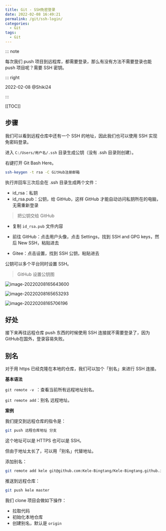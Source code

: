 ```yaml
---
title: Git - SSH免密登录
date: 2022-02-08 16:49:21
permalink: /git/ssh-login/
categories: 
  - Git
tags: 
  - Git
---
```


::: note

每次我们 push 项目到远程库，都需要登录，那么有没有方法不需要登录也能 push 项目呢？需要 SSH 密钥。

::: right

2022-02-08 @Shiki24

:::

[[TOC]]


## 步骤

我们可以看到远程仓库中还有一个 SSH 的地址，因此我们也可以使用 SSH 实现免密码登录。

进入 `C:/Users/用户名/.ssh` 目录生成公钥（没有 .ssh 目录则创建）。

右键打开 Git Bash Here。

```sh
ssh-keygen -t rsa -C GitHub注册邮箱
```

执行并回车三次后会在 .ssh 目录生成两个文件：

- id_rsa：私钥
- id_rsa.pub：公钥，给 GitHub，这样 GitHub 才能自动访问私钥所在的电脑，无需重新登录

> 把公钥交给 GitHub

- 复制 `id_rsa.pub` 文件内容
- 前往 GitHub：点击用户头像，点击 Settings，找到 SSH and GPG keys，然后 New SSH，粘贴进去

- Gitee：点击设置，找到 SSH 公钥，粘贴进去

公钥可以多个平台同时设置 SSH。

> GitHub 设置公钥图

![image-20220208165643600](https://fastly.jsdelivr.net/gh/Kele-Bingtang/static/img/git/20220208165644.png)

![image-20220208165653293](https://fastly.jsdelivr.net/gh/Kele-Bingtang/static/img/git/20220208165654.png)

![image-20220208165706196](https://fastly.jsdelivr.net/gh/Kele-Bingtang/static/img/git/20220208165707.png)

## 好处

接下来再往远程仓库 push 东西的时候使用 SSH 连接就不需要登录了，因为 GitHub在国外，登录容易失败。

## 别名

对于用 https 已经克隆在本地的仓库，我们可以加个「别名」来进行 SSH 连接。

**基本语法**

`git remote -v `：查看当前所有远程地址别名。

`git remote add`：别名 远程地址。

**案例**

我们提交到远程仓库的指令是：

```sh
git push 远程仓库地址 分支
```

这个地址可以是 HTTPS 也可以是 SSH。

但由于地址太长了，可以用「别名」代替地址。

添加别名：

```sh
git remote add kele git@github.com:Kele-Bingtang/Kele-Bingtang.github.io.git
```

推送到远程仓库：

```sh
git push kele master
```

我们 clone 项目会做如下操作：

- 拉取代码
- 初始化本地仓库
- 创建别名，默认是 `origin`

